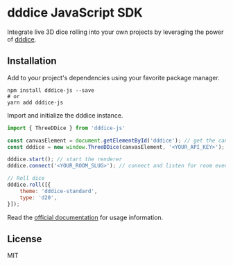# dddice JavaScript SDK

Integrate live 3D dice rolling into your own projects by leveraging the power of [dddice](https://dddice.com).

## Installation

Add to your project's dependencies using your favorite package manager.

```shell
npm install dddice-js --save
# or
yarn add dddice-js
```

Import and initialize the dddice instance.

```javascript
import { ThreeDDice } from 'dddice-js'

const canvasElement = document.getElementById('dddice'); // get the canvas element to roll dice into
const dddice = new window.ThreeDDice(canvasElement, '<YOUR_API_KEY>');

dddice.start(); // start the renderer
dddice.connect('<YOUR_ROOM_SLUG>'); // connect and listen for room events

// Roll dice
dddice.roll([{
    theme: 'dddice-standard',
    type: 'd20',
}]);
```

Read the [official documentation](https://docs.dddice.com/sdk/js/latest/) for usage information.

## License

MIT
